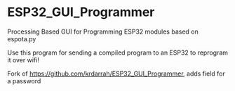 # ESP32_GUI_Programmer
Processing Based GUI for Programming ESP32 modules based on espota.py

Use this program for sending a compiled program to an ESP32 to reprogram it over wifi!

Fork of https://github.com/krdarrah/ESP32_GUI_Programmer, adds field for a password
